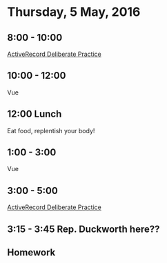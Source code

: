 Thursday,  5 May, 2016
======================

8:00 - 10:00
------------

[ActiveRecord Deliberate Practice](https://github.com/JoshCheek/activerecord_deliberate_practice)


10:00 - 12:00
-------------

Vue


12:00 Lunch
-----------

Eat food, replentish your body!


1:00 - 3:00
-----------

Vue


3:00 - 5:00
-----------

[ActiveRecord Deliberate Practice](https://github.com/JoshCheek/activerecord_deliberate_practice)


3:15 - 3:45 Rep. Duckworth here??
--------------

Homework
--------


